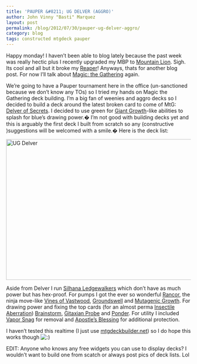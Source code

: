 ```yaml
---
title: 'PAUPER &#8211; UG DELVER (AGGRO)'
author: John Vinny "Basti" Marquez
layout: post
permalink: /blog/2012/07/30/pauper-ug-delver-aggro/
category: blog
tags: constructed mtgdeck pauper
---
```

<span class="dropcap1">H</span>appy monday! I haven&#8217;t been able to blog lately because the past week was really hectic plus I recently upgraded my MBP to <a title="Mountain Lion" href="http://www.apple.com/osx/" target="_blank">Mountain Lion</a>. Sigh. Its cool and all but it broke my <a title="Reaper" href="http://www.reaper.fm/" target="_blank">Reaper</a>! Anyways, thats for another blog post. For now I&#8217;ll talk about <a title="Magic: the Gathering" href="http://www.wizards.com/Magic/" target="_blank">Magic: the Gathering</a> again.

We&#8217;re going to have a Pauper tournament here in the office (un-sanctioned because we don&#8217;t know any TOs) so I tried my hands on Magic the Gathering deck building. I&#8217;m a big fan of weenies and aggro decks so I decided to build a deck around the latest broken card to come of MtG: <a href="http://magiccards.info/isd/en/51a.html" target="_blank">Delver of Secrets</a>. I decided to use green for <a href="http://magiccards.info/m11/en/178.html" target="_blank">Giant Growth</a>-like abilities to splash for blue&#8217;s drawing power.� I&#8217;m not good with building decks yet and this is arguably the first deck I built from scratch so any (constructive )suggestions will be welcomed with a smile.� Here is the deck list:

<img style="display: block; margin-left: auto; margin-right: auto;" title="UG Delver" alt="UG Delver" src="http://i1169.photobucket.com/albums/r511/johnvinnymarquez/ugdelverlist.jpg" width="600" height="383" />

Aside from Delver I run <a title="Silhana Ledgewalker" href="http://magiccards.info/pc2/en/77.html" target="_blank">Silhana Ledgewalkers</a> which don&#8217;t have as much power but has hex-proof. For pumps I got the ever so wonderful <a title="Rancor" href="http://magiccards.info/m13/en/185.html" target="_blank">Rancor</a>, the ninja move-like <a title="Vines of Vastwood" href="http://magiccards.info/zen/en/193.html" target="_blank">Vines of Vastwood</a>, <a title="Groundswell" href="http://magiccards.info/wwk/en/104.html" target="_blank">Groundswell</a> and <a title="Mutagenic Growth" href="http://magiccards.info/nph/en/116.html" target="_blank">Mutagenic Growth</a>. For drawing power and fixing the top cards (for an almost perma <a title="Insectile Aberration" href="http://magiccards.info/isd/en/51b.html" target="_blank">Insectile Aberration</a>) <a title="Brainstorm" href="http://magiccards.info/cmd/en/40.html" target="_blank">Brainstorm</a>, <a title="Gitaxian Probe" href="http://magiccards.info/nph/en/35.html" target="_blank">Gitaxian Probe</a> and <a title="Ponder" href="http://magiccards.info/m12/en/73.html" target="_blank">Ponder</a>. For utility I included <a title="Vapor Snag" href="http://magiccards.info/ddh/en/58.html" target="_blank">Vapor Snag</a> for removal and <a title="Apostle's Blessing" href="http://magiccards.info/nph/en/2.html" target="_blank">Apostle&#8217;s Blessing</a> for additional protection.

I haven&#8217;t tested this realtime (I just use [mtgdeckbuilder.net][1]) so I do hope this works though <img src="http://johnvinnymarquez.net/wp-includes/images/smilies/icon_smile.gif" alt=":)" class="wp-smiley" /> 

EDIT: Anyone who knows any free widgets you can use to display decks? I wouldn&#8217;t want to build one from scatch or always post pics of deck lists. Lol

 [1]: http://www.mtgdeckbuilder.net/